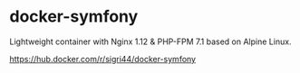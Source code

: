 # docker-symfony
Lightweight container with Nginx 1.12 &amp; PHP-FPM 7.1 based on Alpine Linux.

https://hub.docker.com/r/sigri44/docker-symfony
